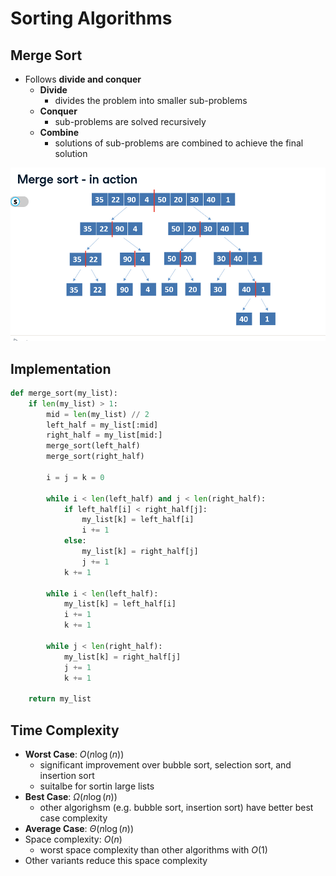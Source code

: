# Sorting Algorithms

## Merge Sort
- Follows **divide and conquer**
  - **Divide**
    - divides the problem into smaller sub-problems
  - **Conquer**
    - sub-problems are solved recursively
  - **Combine**
    - solutions of sub-problems are combined to achieve the final solution
  
![Merge sort](./docs/merge.png)

## Implementation

```python
def merge_sort(my_list):
    if len(my_list) > 1:
        mid = len(my_list) // 2
        left_half = my_list[:mid]
        right_half = my_list[mid:]
        merge_sort(left_half)
        merge_sort(right_half)

        i = j = k = 0

        while i < len(left_half) and j < len(right_half):
            if left_half[i] < right_half[j]:
                my_list[k] = left_half[i]
                i += 1
            else:
                my_list[k] = right_half[j]
                j += 1
            k += 1

        while i < len(left_half):
            my_list[k] = left_half[i]
            i += 1
            k += 1

        while j < len(right_half):
            my_list[k] = right_half[j]
            j += 1
            k += 1

    return my_list
```

## Time Complexity

- **Worst Case**: $O(n \log(n))$
  - significant improvement over bubble sort, selection sort, and insertion sort
  - suitalbe for sortin large lists
- **Best Case**: $\Omega(n \log(n))$
  - other algorighsm (e.g. bubble sort, insertion sort) have better best case complexity
- **Average Case**: $\Theta(n \log(n))$
- Space complexity: $O(n)$
  - worst space complexity than other algorithms with $O(1)$
- Other variants reduce this space complexity

